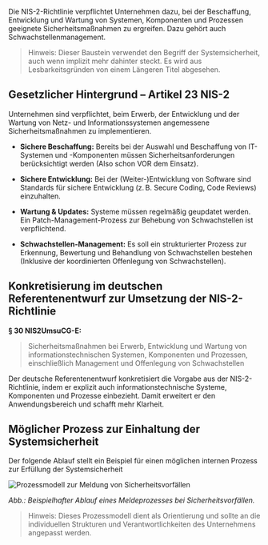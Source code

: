 Die NIS-2-Richtlinie verpflichtet Unternehmen dazu, bei der Beschaffung, Entwicklung und Wartung von Systemen, Komponenten und Prozessen geeignete Sicherheitsmaßnahmen zu ergreifen. Dazu gehört auch Schwachstellenmanagement. 

> Hinweis: Dieser Baustein verwendet den Begriff der Systemsicherheit, auch wenn implizit mehr dahinter steckt. Es wird aus Lesbarkeitsgründen von einem Längeren Titel abgesehen.


## Gesetzlicher Hintergrund – Artikel 23 NIS-2

Unternehmen sind verpflichtet, beim Erwerb, der Entwicklung und der Wartung von Netz- und Informationssystemen angemessene Sicherheitsmaßnahmen zu implementieren.

- **Sichere Beschaffung:** Bereits bei der Auswahl und Beschaffung von IT-Systemen und -Komponenten müssen Sicherheitsanforderungen berücksichtigt werden (Also schon VOR dem Einsatz).

- **Sichere Entwicklung:** Bei der (Weiter-)Entwicklung von Software sind Standards für sichere Entwicklung (z. B. Secure Coding, Code Reviews) einzuhalten.

- **Wartung & Updates:** Systeme müssen regelmäßig geupdatet werden. Ein Patch-Management-Prozess zur Behebung von Schwachstellen ist verpflichtend.

- **Schwachstellen-Management:** Es soll ein strukturierter Prozess zur Erkennung, Bewertung und Behandlung von Schwachstellen bestehen (Inklusive der koordinierten Offenlegung von Schwachstellen).

## Konkretisierung im deutschen Referentenentwurf zur Umsetzung der NIS-2-Richtlinie 
**§ 30 NIS2UmsuCG-E:**
> Sicherheitsmaßnahmen bei Erwerb, Entwicklung und Wartung von informationstechnischen Systemen, Komponenten und Prozessen, einschließlich Management und Offenlegung von Schwachstellen

Der deutsche Referentenentwurf konkretisiert die Vorgabe aus der NIS-2-Richtlinie, indem er explizit auch informationstechnische Systeme, Komponenten und Prozesse einbezieht. Damit erweitert er den Anwendungsbereich und schafft mehr Klarheit.

## Möglicher Prozess zur Einhaltung der Systemsicherheit

Der folgende Ablauf stellt ein Beispiel für einen möglichen internen Prozess zur Erfüllung der Systemsicherheit

![Prozessmodell zur Meldung von Sicherheitsvorfällen](media/Meldepflicht.drawio.png)

*Abb.: Beispielhafter Ablauf eines Meldeprozesses bei Sicherheitsvorfällen.*

> Hinweis: Dieses Prozessmodell dient als Orientierung und sollte an die individuellen Strukturen und Verantwortlichkeiten des Unternehmens angepasst werden.




